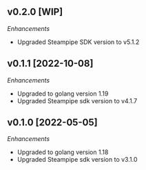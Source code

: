 ## v0.2.0 [WIP]

_Enhancements_
- Upgraded Steampipe SDK version to v5.1.2

## v0.1.1 [2022-10-08]

_Enhancements_
- Upgraded to golang version 1.19
- Upgraded Steampipe sdk version to v4.1.7

## v0.1.0 [2022-05-05]

_Enhancements_
- Upgraded to golang version 1.18
- Upgraded Steampipe sdk version to v3.1.0
